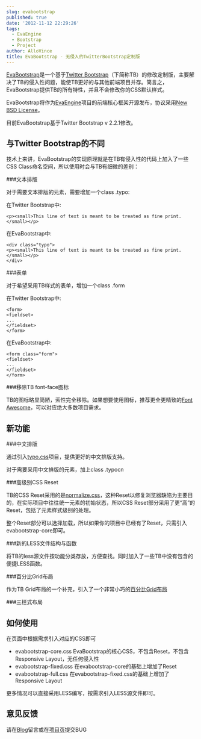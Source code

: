 ```yaml
---
slug: evabootstrap
published: true
date: '2012-11-12 22:29:26'
tags:
  - EvaEngine
  - Bootstrap
  - Project
author: AlloVince
title: EvaBootstrap - 无侵入的TwitterBootstrap定制版
---
```


[EvaBootstrap](https://github.com/AlloVince/EvaBootstrap)是一个基于[Twitter Bootstrap](http://twitter.github.com/bootstrap/)（下简称TB）的修改定制版，主要解决了TB的侵入性问题，能使TB更好的与其他前端项目并存。简言之，EvaBootstrap提供TB的所有特性，并且不会修改你的CSS默认样式。

EvaBootstrap将作为[EvaEngine](https://github.com/AlloVince/eva-engine)项目的前端核心框架开源发布，协议采用[New BSD License](http://framework.zend.com/license/new-bsd)。

目前EvaBootstrap基于Twitter Bootstrap v 2.2.1修改。


与Twitter Bootstrap的不同
--------------------------------

技术上来讲，EvaBootstrap的实现原理就是在TB有侵入性的代码上加入了一些CSS Class命名空间，所以使用时会与TB有细微的差别：

###文本排版

对于需要文本排版的元素，需要增加一个class .typo:


在Twitter Bootstrap中:

    <p><small>This line of text is meant to be treated as fine print.</small></p>

在EvaBootstrap中:

    <div class="typo">
    <p><small>This line of text is meant to be treated as fine print.</small></p>
    </div>

###表单

对于希望采用TB样式的表单，增加一个class .form

在Twitter Bootstrap中:

    <form>
    <fieldset>
    ...
    </fieldset>
    </form>

在EvaBootstrap中:

    <form class="form">
    <fieldset>
    ...
    </fieldset>
    </form>


###移除TB font-face图标

TB的图标略显简陋，索性完全移除。如果想要使用图标，推荐更全更精致的[Font Awesome](http://fortawesome.github.com/Font-Awesome/)，可以对应绝大多数项目需求。


新功能
-----------

###中文排版

通过引入[typo.css](https://github.com/sofish/typo.css)项目，提供更好的中文排版支持。

对于需要采用中文排版的元素，加上class .typocn

###高级别CSS Reset

TB的CSS Reset采用的是[normalize.css](http://necolas.github.com/normalize.css/1.0.1/normalize.css)，这种Reset以修复浏览器缺陷为主要目的，在实际项目中往往统一元素的初始状态，所以CSS Reset部分采用了更“高”的Reset，包括了元素样式级别的处理。

整个Reset部分可以选择加载，所以如果你的项目中已经有了Reset，只需引入evabootstrap-core即可。


###新的LESS文件结构与函数

将TB的less源文件按功能分类存放，方便查找。同时加入了一些TB中没有包含的便捷LESS函数。

###百分比Grid布局

作为TB Grid布局的一个补充，引入了一个非常小巧的[百分比Grid布局](http://cssglobe.com/easy-percentage-grid-system-with-html5/)

###三栏式布局

如何使用
-----------

在页面中根据需求引入对应的CSS即可

- evabootstrap-core.css EvaBootstrap的核心CSS，不包含Reset，不包含Responsive Layout，无任何侵入性
- evabootstrap-fixed.css 在evabootstrap-core的基础上增加了Reset
- evabootstrap-full.css 在evabootstrap-fixed.css的基础上增加了Responsive Layout

更多情况可以直接采用LESS编写，按需求引入LESS源文件即可。

意见反馈
--------------

请在[Blog](http://avnpc.com/pages/evabootstrap)留言或在[项目页](https://github.com/AlloVince/EvaBootstrap)提交BUG



